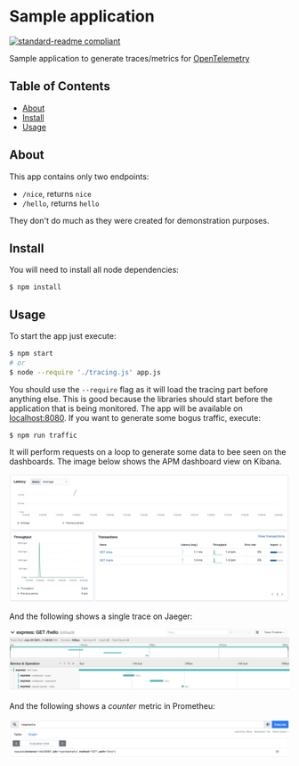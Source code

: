 # Sample application

[![standard-readme compliant](https://img.shields.io/badge/readme%20style-standard-brightgreen.svg?style=flat-square)](https://github.com/RichardLitt/standard-readme)

Sample application to generate traces/metrics for [OpenTelemetry][1]

## Table of Contents

- [About](#about)
- [Install](#install)
- [Usage](#usage)

## About

This app contains only two endpoints:

- `/nice`, returns `nice`
- `/hello`, returns `hello`

They don't do much as they were created for demonstration purposes.

## Install

You will need to install all node dependencies:

```
$ npm install
```

## Usage

To start the app just execute:

```sh
$ npm start
# or
$ node --require './tracing.js' app.js
```

You should use the `--require` flag as it will load the tracing part before
anything else. This is good because the libraries should start before the
application that is being monitored. The app will be available on
[localhost:8080](localhost:8080). If you want to generate some bogus traffic,
execute:

```
$ npm run traffic
```

It will perform requests on a loop to generate some data to bee seen on the
dashboards. The image below shows the APM dashboard view on Kibana.

![apm](../imgs/apm.png)

And the following shows a single trace on Jaeger:

![jaeger](../imgs/jaeger.png)

And the following shows a _counter_ metric in Prometheu:

![prometheus](../imgs/prometheus.png)

[1]: https://opentelemetry.io/
